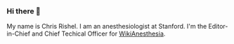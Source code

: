 ### Hi there 👋

My name is Chris Rishel. I am an anesthesiologist at Stanford. I'm the Editor-in-Chief and Chief Techical Officer for [WikiAnesthesia](https://wikianesthesia.org/).
<!--
**chrisrishel/chrisrishel** is a ✨ _special_ ✨ repository because its `README.md` (this file) appears on your GitHub profile.

Here are some ideas to get you started:

- 🔭 I’m currently working on ...
- 🌱 I’m currently learning ...
- 👯 I’m looking to collaborate on ...
- 🤔 I’m looking for help with ...
- 💬 Ask me about ...
- 📫 How to reach me: ...
- 😄 Pronouns: ...
- ⚡ Fun fact: ...
-->
